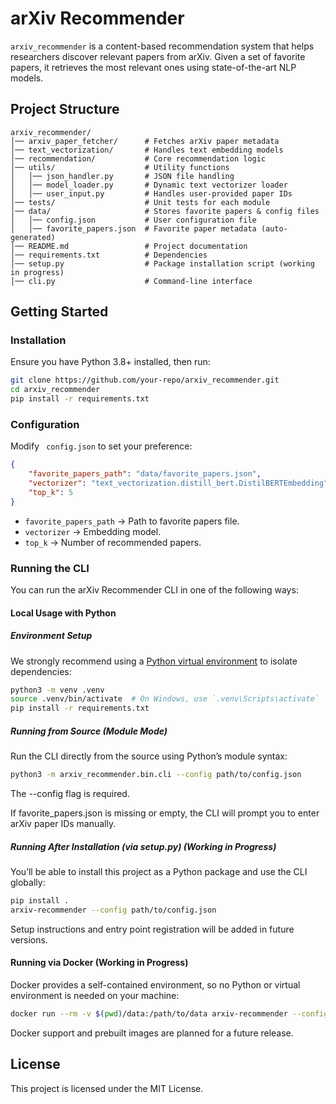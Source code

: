 # arXiv Recommender

`arxiv_recommender` is a content-based recommendation system that helps researchers discover relevant papers from arXiv. Given a set of favorite papers, it retrieves the most relevant ones using state-of-the-art NLP models.

## Project Structure
```
arxiv_recommender/
│── arxiv_paper_fetcher/      # Fetches arXiv paper metadata
│── text_vectorization/       # Handles text embedding models
│── recommendation/           # Core recommendation logic
│── utils/                    # Utility functions
│   │── json_handler.py       # JSON file handling
│   │── model_loader.py       # Dynamic text vectorizer loader
│   │── user_input.py         # Handles user-provided paper IDs
│── tests/                    # Unit tests for each module
│── data/                     # Stores favorite papers & config files
│   │── config.json           # User configuration file
│   │── favorite_papers.json  # Favorite paper metadata (auto-generated)
│── README.md                 # Project documentation
│── requirements.txt          # Dependencies
│── setup.py                  # Package installation script (working in progress)
│── cli.py                    # Command-line interface
```

## Getting Started
### Installation
Ensure you have Python 3.8+ installed, then run:
```bash
git clone https://github.com/your-repo/arxiv_recommender.git
cd arxiv_recommender
pip install -r requirements.txt
```

### Configuration
Modify ` config.json` to set your preference:
```json
{
    "favorite_papers_path": "data/favorite_papers.json",
    "vectorizer": "text_vectorization.distill_bert.DistilBERTEmbedding",
    "top_k": 5
}
```
- `favorite_papers_path` -> Path to favorite papers file.
- `vectorizer` -> Embedding model.
- `top_k` -> Number of recommended papers.

### Running the CLI
You can run the arXiv Recommender CLI in one of the following ways:

#### Local Usage with Python

##### Environment Setup
We strongly recommend using a [Python virtual environment](https://docs.python.org/3/library/venv.html) to isolate dependencies:

```bash
python3 -m venv .venv
source .venv/bin/activate  # On Windows, use `.venv\Scripts\activate`
pip install -r requirements.txt
```
##### Running from Source (Module Mode)
Run the CLI directly from the source using Python’s module syntax:
```bash
python3 -m arxiv_recommender.bin.cli --config path/to/config.json
```
The --config flag is required.

If favorite_papers.json is missing or empty, the CLI will prompt you to enter arXiv paper IDs manually.

##### Running After Installation (via setup.py) (Working in Progress)
You’ll be able to install this project as a Python package and use the CLI globally:
```bash
pip install .
arxiv-recommender --config path/to/config.json
```
Setup instructions and entry point registration will be added in future versions.

#### Running via Docker (Working in Progress)
Docker provides a self-contained environment, so no Python or virtual environment is needed on your machine:
```bash
docker run --rm -v $(pwd)/data:/path/to/data arxiv-recommender --config /path/to/config.json
```
Docker support and prebuilt images are planned for a future release.

## License
This project is licensed under the MIT License.
